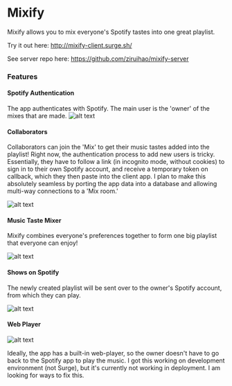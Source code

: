 # Mixify
Mixify allows you to mix everyone's Spotify tastes into one great playlist.

Try it out here: http://mixify-client.surge.sh/

See server repo here: https://github.com/ziruihao/mixify-server

### Features
#### Spotify Authentication

The app authenticates with Spotify. The main user is the 'owner' of the mixes that are made.
![alt text](https://github.com/ziruihao/mixify-client/blob/master/src/img/auth.png)

#### Collaborators

Collaborators can join the 'Mix' to get their music tastes added into the playlist! Right now, the authentication process to add new users is tricky. Essentially, they have to follow a link (in incognito mode, without cookies) to sign in to their own Spotify account, and receive a temporary token on callback, which they then paste into the client app. I plan to make this absolutely seamless by porting the app data into a database and allowing multi-way connections to a 'Mix room.'

![alt text](https://github.com/ziruihao/mixify-client/blob/master/src/img/collab.png)

#### Music Taste Mixer

Mixify combines everyone's preferences together to form one big playlist that everyone can enjoy!

![alt text](https://github.com/ziruihao/mixify-client/blob/master/src/img/mixer.png)

#### Shows on Spotify

The newly created playlist will be sent over to the owner's Spotify account, from which they can play.

![alt text](https://github.com/ziruihao/mixify-client/blob/master/src/img/spotify.png)

#### Web Player

![alt text](https://github.com/ziruihao/mixify-client/blob/master/src/img/player2.png)

Ideally, the app has a built-in web-player, so the owner doesn't have to go back to the Spotify app to play the music. I got this working on development environment (not Surge), but it's currently not working in deployment. I am looking for ways to fix this.



